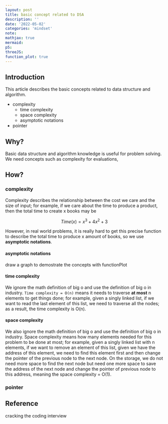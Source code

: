 ```yaml
---
layout: post
title: basic concept related to DSA
description: ''
date: '2022-05-02'
categories: 'mindset'
note:
mathjax: true
mermaid:
p5:
threeJS:
function_plot: true
---
```


## Introduction

This article describes the basic concepts related to data structure and algorithm.

* complexity
  * time complexity
  * space complexity
  * asymptotic notations
* pointer

## Why?

Basic data structure and algorithm knowledge is useful for problem solving. We need concepts such as complexity for evaluations,

## How?

### complexity

Complexity describes the relationship between the cost we care and the size of input; for example, if we care about the time to produce a product, then the total time to create x books may be

$$Time(x) = x^3 + 4x^2 + 3$$

However, in real world problems, it is really hard to get this precise function to describe the total time to produce x amount of books, so we use **asymptotic notations**.

#### asymptotic notations

draw a graph to demostrate the concepts with functionPlot

<div id="root" class=''></div>

<script type='module'>
let width = 800;
let height = 500;

functionPlot({
  target: "#root",
  width,
  height,
  yAxis: { domain: [0, 100] },
  xAxis: { domain: [0, 100] },
  grid: true,
  data: [
    {
      fn: "x^3 + 4x^2 + 3",
    },
    {
      fn: "x^3",
    }
  ]
});
</script>

#### time complexity

We ignore the math definition of big o and use the definition of big o in industry. `Time complexity = O(n)` means it needs to traverse **at most** n elements to get things done; for example, given a singly linked list, if we want to read the last element of this list, we need to traverse all the nodes; as a result, the time complexity is O(n).

#### space complexity

We also ignore the math definition of big o and use the definition of big o in industry. Space complexity means how many elements needed for this problem to be done at most; for example, given a singly linked list with n elements, if we want to remove an element of this list, given we have the address of this element, we need to find this element first and then change the pointer of the previous node to the next node. On the storage, we do not need more space to find the next node but need one more space to save the address of the next node and change the pointer of previous node to this address, meaning the space complexity = O(1).

### pointer

## Reference

cracking the coding interview
